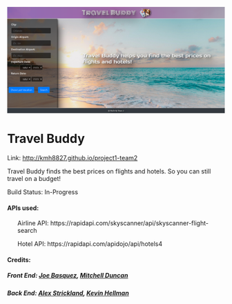 ![screenshot](/assets/images/Screenshot.png)
# Travel Buddy

Link: http://kmh8827.github.io/project1-team2

Travel Buddy finds the best prices on flights and hotels. So you can still travel on a budget!


Build Status:
In-Progress

#### APIs used:
<ul>
 Airline API: https://rapidapi.com/skyscanner/api/skyscanner-flight-search
</ul>
<ul>
 Hotel API: https://rapidapi.com/apidojo/api/hotels4
</ul>

#### Credits: 
##### Front End:  <a href="https://github.com/jbasquez">Joe Basquez</a>,   <a href="https://github.com/mdu830">Mitchell Duncan</a> 

##### Back End:   <a href="https://github.com/alexhstrickland">Alex Strickland</a>,   <a href="https://github.com/kmh8827">Kevin Hellman</a>
